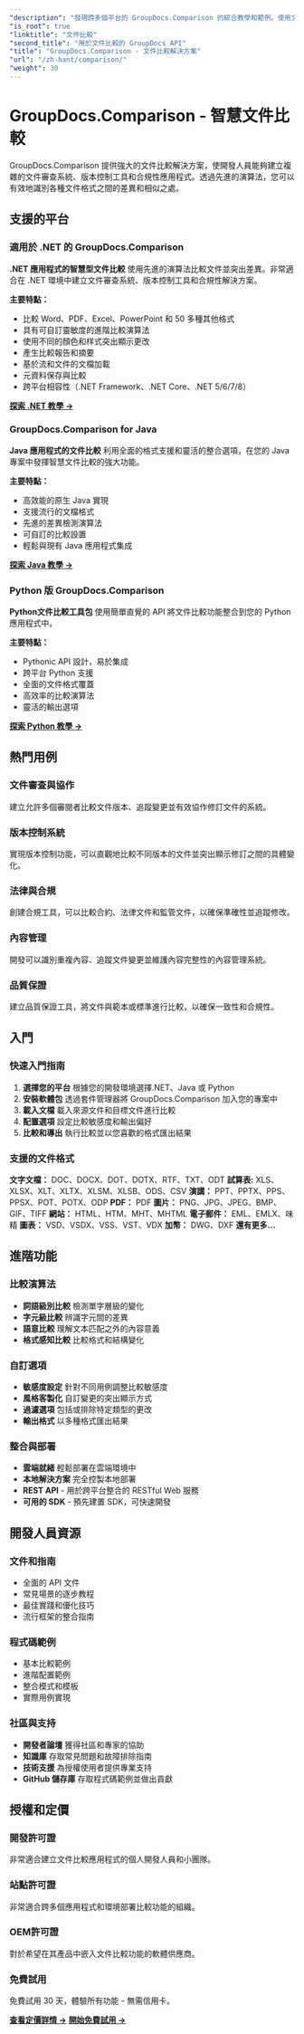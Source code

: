 ```yaml
---
"description": "發現跨多個平台的 GroupDocs.Comparison 的綜合教學和範例。使用文件審查系統、版本控制和合規性解決方案的高級演算法智慧地比較文件。"
"is_root": true
"linktitle": "文件比較"
"second_title": "用於文件比較的 GroupDocs API"
"title": "GroupDocs.Comparison - 文件比較解決方案"
"url": "/zh-hant/comparison/"
"weight": 30
---
```


# GroupDocs.Comparison - 智慧文件比較

GroupDocs.Comparison 提供強大的文件比較解決方案，使開發人員能夠建立複雜的文件審查系統、版本控制工具和合規性應用程式。透過先進的演算法，您可以有效地識別各種文件格式之間的差異和相似之處。

## 支援的平台

### 適用於 .NET 的 GroupDocs.Comparison
**.NET 應用程式的智慧型文件比較** 使用先進的演算法比較文件並突出差異。非常適合在 .NET 環境中建立文件審查系統、版本控制工具和合規性解決方案。

**主要特點：**
- 比較 Word、PDF、Excel、PowerPoint 和 50 多種其他格式
- 具有可自訂靈敏度的進階比較演算法
- 使用不同的顏色和样式突出顯示更改  
- 產生比較報告和摘要
- 基於流和文件的文檔加載
- 元資料保存與比較
- 跨平台相容性（.NET Framework、.NET Core、.NET 5/6/7/8）

**[探索 .NET 教學 →](./net/)**


### GroupDocs.Comparison for Java
**Java 應用程式的文件比較** 利用全面的格式支援和靈活的整合選項，在您的 Java 專案中發揮智慧文件比較的強大功能。

**主要特點：**
- 高效能的原生 Java 實現
- 支援流行的文檔格式
- 先進的差異檢測演算法
- 可自訂的比較設置
- 輕鬆與現有 Java 應用程式集成

**[探索 Java 教學 →](./java/)**


### Python 版 GroupDocs.Comparison
**Python文件比較工具包** 使用簡單直覺的 API 將文件比較功能整合到您的 Python 應用程式中。

**主要特點：**
- Pythonic API 設計，易於集成
- 跨平台 Python 支援
- 全面的文件格式覆蓋
- 高效率的比較演算法
- 靈活的輸出選項

**[探索 Python 教學 →](./python/)**


## 熱門用例

### 文件審查與協作
建立允許多個審閱者比較文件版本、追蹤變更並有效協作修訂文件的系統。

### 版本控制系統
實現版本控制功能，可以直觀地比較不同版本的文件並突出顯示修訂之間的具體變化。

### 法律與合規
創建合規工具，可以比較合約、法律文件和監管文件，以確保準確性並追蹤修改。

### 內容管理
開發可以識別重複內容、追蹤文件變更並維護內容完整性的內容管理系統。

### 品質保證
建立品質保證工具，將文件與範本或標準進行比較，以確保一致性和合規性。


## 入門

### 快速入門指南
1. **選擇您的平台** 根據您的開發環境選擇.NET、Java 或 Python
2. **安裝軟體包** 透過套件管理器將 GroupDocs.Comparison 加入您的專案中
3. **載入文檔** 載入來源文件和目標文件進行比較
4. **配置選項** 設定比較敏感度和輸出偏好
5. **比較和導出** 執行比較並以您喜歡的格式匯出結果

### 支援的文件格式

**文字文檔：** DOC、DOCX、DOT、DOTX、RTF、TXT、ODT
**試算表:** XLS、XLSX、XLT、XLTX、XLSM、XLSB、ODS、CSV
**演講：** PPT、PPTX、PPS、PPSX、POT、POTX、ODP
**PDF：** PDF
**圖片：** PNG、JPG、JPEG、BMP、GIF、TIFF
**網站：** HTML、HTM、MHT、MHTML
**電子郵件：** EML、EMLX、味精
**圖表：** VSD、VSDX、VSS、VST、VDX
**加幣：** DWG、DXF
**還有更多...**


## 進階功能

### 比較演算法
- **詞語級別比較** 檢測單字層級的變化
- **字元級比較** 辨識字元間的差異  
- **語意比較** 理解文本匹配之外的內容意義
- **格式感知比較** 比較格式和結構變化

### 自訂選項
- **敏感度設定** 針對不同用例調整比較敏感度
- **風格客製化** 自訂變更的突出顯示方式
- **過濾選項** 包括或排除特定類型的更改
- **輸出格式** 以多種格式匯出結果

### 整合與部署
- **雲端就緒** 輕鬆部署在雲端環境中
- **本地解決方案** 完全控製本地部署
- **REST API** - 用於跨平台整合的 RESTful Web 服務
- **可用的 SDK** - 預先建置 SDK，可快速開發


## 開發人員資源

### 文件和指南
- 全面的 API 文件
- 常見場景的逐步教程
- 最佳實踐和優化技巧
- 流行框架的整合指南

### 程式碼範例
- 基本比較範例
- 進階配置範例
- 整合模式和模板
- 實際用例實現

### 社區與支持
- **開發者論壇** 獲得社區和專家的協助
- **知識庫** 存取常見問題和故障排除指南  
- **技術支援** 為授權使用者提供專業支持
- **GitHub 儲存庫** 存取程式碼範例並做出貢獻

## 授權和定價

### 開發許可證
非常適合建立文件比較應用程式的個人開發人員和小團隊。

### 站點許可證  
非常適合跨多個應用程式和環境部署比較功能的組織。

### OEM許可證
對於希望在其產品中嵌入文件比較功能的軟體供應商。

### 免費試用
免費試用 30 天，體驗所有功能 - 無需信用卡。

**[查看定價詳情 →](https://purchase.groupdocs.com/pricing/comparison)**
**[開始免費試用 →](https://releases.groupdocs.com/)**